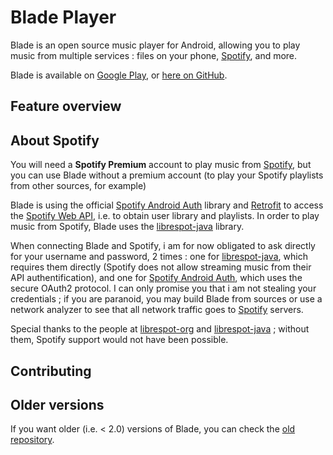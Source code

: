 # Blade Player

<!-- Logo -->

Blade is an open source music player for Android, allowing you to play music from multiple
services : files on your phone, [Spotify], and more.

Blade is available on [Google Play], or [here on GitHub].

<!-- Screenshots -->

## Feature overview

## About Spotify

You will need a **Spotify Premium** account to play music from [Spotify], but you can use Blade
without a premium account (to play your Spotify playlists from other sources, for example)

Blade is using the official [Spotify Android Auth] library and [Retrofit] to access
the [Spotify Web API], i.e. to obtain user library and playlists. In order to play music from
Spotify, Blade uses the [librespot-java] library.

When connecting Blade and Spotify, i am for now obligated to ask directly for your username and
password, 2 times : one for [librespot-java], which requires them directly (Spotify does not allow
streaming music from their API authentification), and one for [Spotify Android Auth], which uses the
secure OAuth2 protocol. I can only promise you that i am not stealing your credentials ; if you are
paranoid, you may build Blade from sources or use a network analyzer to see that all network traffic
goes to [Spotify] servers.

Special thanks to the people at [librespot-org] and [librespot-java] ; without them, Spotify support
would not have been possible.

## Contributing

## Older versions

If you want older (i.e. < 2.0) versions of Blade, you can check the [old repository].

[Google Play]:https://play.google.com/store/apps/details?id=v.blade

[here on GitHub]:https://github.com/vhaudiquet/BladePlayer/releases

[Spotify]:https://www.spotify.com

[old repository]:https://github.com/vhaudiquet/blade-player

[Spotify Android Auth]:https://github.com/spotify/android-auth

[Retrofit]:https://github.com/square/retrofit

[Spotify Web API]:https://developer.spotify.com/documentation/web-api/

[librespot-java]:https://github.com/librespot-org/librespot-java

[librespot-org]:https://github.com/librespot-org
